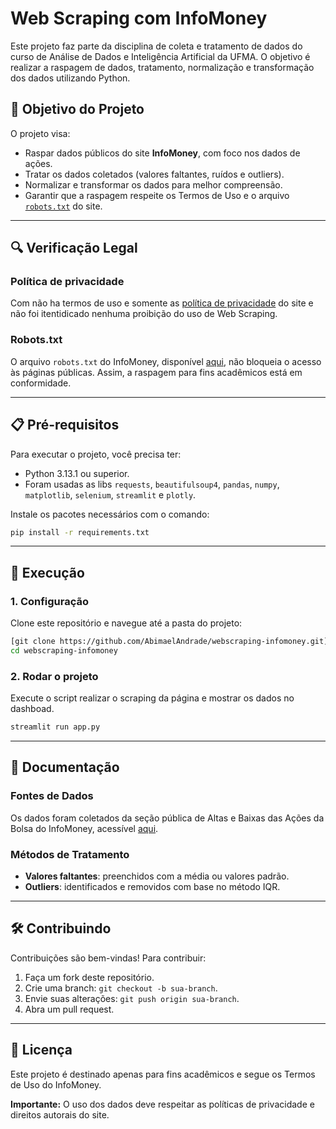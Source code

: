 # Web Scraping com InfoMoney

Este projeto faz parte da disciplina de coleta e tratamento de dados do curso de Análise de Dados e Inteligência Artificial da UFMA. O objetivo é realizar a raspagem de dados, tratamento, normalização e transformação dos dados utilizando Python.

## 🚀 Objetivo do Projeto

O projeto visa:

- Raspar dados públicos do site **InfoMoney**, com foco nos dados de ações.
- Tratar os dados coletados (valores faltantes, ruídos e outliers).
- Normalizar e transformar os dados para melhor compreensão.
- Garantir que a raspagem respeite os Termos de Uso e o arquivo [`robots.txt`](https://www.infomoney.com.br/robots.txt/) do site.

---

## 🔍 Verificação Legal

### Política de privacidade

Com não ha termos de uso e somente as [política de privacidade](https://www.infomoney.com.br/politica-de-privacidade/) do site e não foi itentidicado nenhuma proibição do uso de Web Scraping.

### Robots.txt

O arquivo `robots.txt` do InfoMoney, disponível [aqui](https://www.infomoney.com.br/robots.txt/), não bloqueia o acesso às páginas públicas. Assim, a raspagem para fins acadêmicos está em conformidade.

---

## 📋 Pré-requisitos

Para executar o projeto, você precisa ter:

- Python 3.13.1 ou superior.
- Foram usadas as libs `requests`, `beautifulsoup4`, `pandas`, `numpy`, `matplotlib`, `selenium`, `streamlit` e `plotly`.

Instale os pacotes necessários com o comando:

```bash
pip install -r requirements.txt
```

---

## 🔧 Execução

### 1. Configuração

Clone este repositório e navegue até a pasta do projeto:

```bash
[git clone https://github.com/AbimaelAndrade/webscraping-infomoney.git](https://github.com/AbimaelAndrade/webscraping-infomoney.git)
cd webscraping-infomoney
```

### 2. Rodar o projeto

Execute o script realizar o scraping da página e mostrar os dados no dashboad.

```bash
streamlit run app.py
```

---

## 📖 Documentação

### Fontes de Dados

Os dados foram coletados da seção pública de Altas e Baixas das Ações da Bolsa do InfoMoney, acessível [aqui](https://www.infomoney.com.br/ferramentas/altas-e-baixas/).

### Métodos de Tratamento

- **Valores faltantes**: preenchidos com a média ou valores padrão.
- **Outliers**: identificados e removidos com base no método IQR.

---

## 🛠️ Contribuindo

Contribuições são bem-vindas! Para contribuir:

1. Faça um fork deste repositório.
2. Crie uma branch: `git checkout -b sua-branch`.
3. Envie suas alterações: `git push origin sua-branch`.
4. Abra um pull request.

---

## 📝 Licença

Este projeto é destinado apenas para fins acadêmicos e segue os Termos de Uso do InfoMoney.

**Importante:** O uso dos dados deve respeitar as políticas de privacidade e direitos autorais do site.
